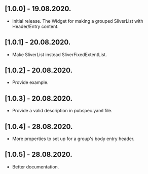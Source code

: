 ## [1.0.0] - 19.08.2020.

* Initial release. The Widget for making a grouped SliverList with Header/Entry content.

## [1.0.1] - 20.08.2020.

* Make SliverList instead SliverFixedExtentList.

## [1.0.2] - 20.08.2020.

* Provide example.

## [1.0.3] - 20.08.2020.

* Provide a valid description in pubspec.yaml file.

## [1.0.4] - 28.08.2020.

* More properties to set up for a group's body entry header.

## [1.0.5] - 28.08.2020.

* Better documentation.